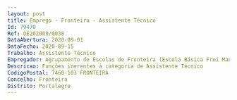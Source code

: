 ```yaml
--- 
layout: post
title: Emprego - Fronteira - Assistente Técnico
Id: 79470
Ref: OE202009/0038
DataAbertura: 2020-09-01
DataFecho: 2020-09-15
Trabalho: Assistente Técnico
Empregador: Agrupamento de Escolas de Fronteira (Escola Básica Frei Manuel Cardoso, Fronteira - Sede)
Descricao: Funções inerentes à categoria de Assistente Técnico
CodigoPostal: 7460-103 FRONTEIRA
Concelho: Fronteira
Distrito: Portalegre
--- 
```

